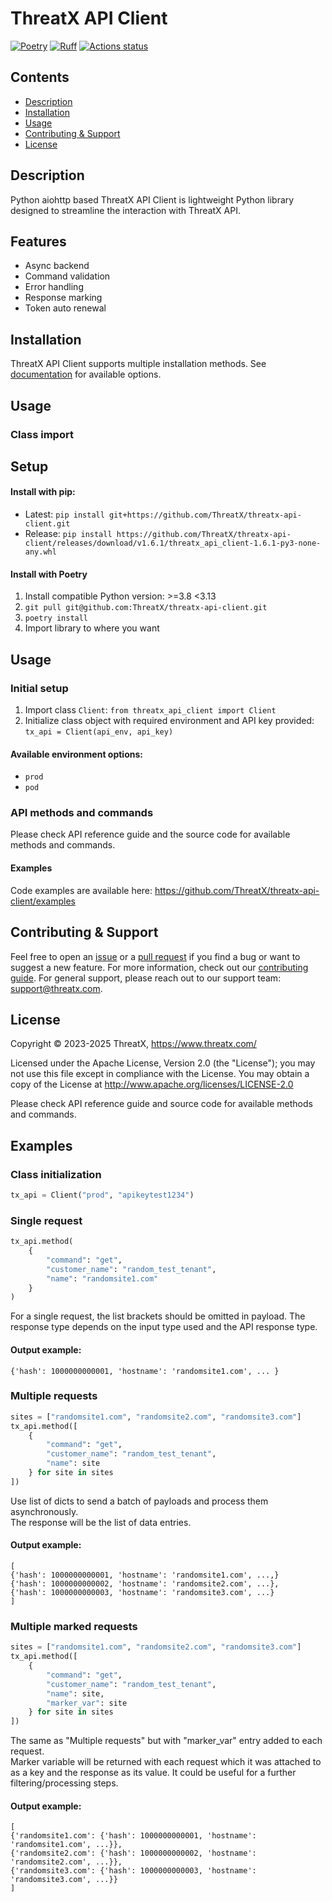 # ThreatX API Client

[![Poetry](https://img.shields.io/endpoint?url=https://python-poetry.org/badge/v0.json)](https://python-poetry.org/)
[![Ruff](https://img.shields.io/endpoint?url=https://raw.githubusercontent.com/astral-sh/ruff/main/assets/badge/v2.json)](https://github.com/astral-sh/ruff)
[![Actions status](https://github.com/astral-sh/ruff/workflows/CI/badge.svg)](https://github.com/ThreatX/threatx-api-client/actions)


## Contents

- [Description](#description)
- [Installation](#installation)
- [Usage](#usage)
- [Contributing & Support](#contributing--support)
- [License](#license)

## Description

Python aiohttp based ThreatX API Client is lightweight Python library designed to streamline the interaction with ThreatX API.

## Features

- Async backend
- Command validation
- Error handling
- Response marking
- Token auto renewal

## Installation

ThreatX API Client supports multiple installation methods.
See [documentation](https://github.com/ThreatX/threatx-api-client/docs/installation.md) for available options.

## Usage

### Class import

## Setup

#### Install with pip:

- Latest: `pip install git+https://github.com/ThreatX/threatx-api-client.git`
- Release: `pip install https://github.com/ThreatX/threatx-api-client/releases/download/v1.6.1/threatx_api_client-1.6.1-py3-none-any.whl`

#### Install with Poetry

1. Install compatible Python version: >=3.8 <3.13
2. `git pull git@github.com:ThreatX/threatx-api-client.git`
3. `poetry install`
4. Import library to where you want

## Usage

### Initial setup

1. Import class `Client`: `from threatx_api_client import Client`
2. Initialize class object with required environment and API key provided: `tx_api = Client(api_env, api_key)`

#### Available environment options:

- `prod`
- `pod`

### API methods and commands

Please check API reference guide and the source code for available methods and commands.

#### Examples

Code examples are available here: https://github.com/ThreatX/threatx-api-client/examples

## Contributing & Support

Feel free to open an [issue](https://github.com/ThreatX/threatx-api-client/issues) or
a [pull request](https://github.com/ThreatX/threatx-api-client/pulls) if you find a bug or want to suggest a new
feature.
For more information, check out
our [contributing guide](https://github.com/ThreatX/threatx-api-client/CONTRIBUTING.md).
For general support, please reach out to our support team: [support@threatx.com](mailto:support@threatx.com).

## License

Copyright © 2023-2025 ThreatX, https://www.threatx.com/

Licensed under the Apache License, Version 2.0 (the "License");
you may not use this file except in compliance with the License.
You may obtain a copy of the License at http://www.apache.org/licenses/LICENSE-2.0

Please check API reference guide and source code for available methods and commands.

## Examples

### **Class initialization**

```python
tx_api = Client("prod", "apikeytest1234")
```

### **Single request**

```python
tx_api.method(
    {
        "command": "get",
        "customer_name": "random_test_tenant",
        "name": "randomsite1.com"
    }
)
```

For a single request, the list brackets should be omitted in payload.
The response type depends on the input type used and the API response type.

#### Output example:

```
{'hash': 1000000000001, 'hostname': 'randomsite1.com', ... }
```

### **Multiple requests**

```python
sites = ["randomsite1.com", "randomsite2.com", "randomsite3.com"]
tx_api.method([
    {
        "command": "get",
        "customer_name": "random_test_tenant",
        "name": site
    } for site in sites
])
```

Use list of dicts to send a batch of payloads and process them asynchronously.  
The response will be the list of data entries.

#### Output example:

```
[
{'hash': 1000000000001, 'hostname': 'randomsite1.com', ...,}
{'hash': 1000000000002, 'hostname': 'randomsite2.com', ...},
{'hash': 1000000000003, 'hostname': 'randomsite3.com', ...}
]
```

### **Multiple marked requests**

```python
sites = ["randomsite1.com", "randomsite2.com", "randomsite3.com"]
tx_api.method([
    {
        "command": "get",
        "customer_name": "random_test_tenant",
        "name": site,
        "marker_var": site
    } for site in sites
])
```

The same as "Multiple requests" but with "marker_var" entry added to each request.  
Marker variable will be returned with each request which it was attached to as a key and the response as its value. It
could be useful for a further filtering/processing steps.

#### Output example:

```
[
{'randomsite1.com': {'hash': 1000000000001, 'hostname': 'randomsite1.com', ...}},
{'randomsite2.com': {'hash': 1000000000002, 'hostname': 'randomsite2.com', ...}},
{'randomsite3.com': {'hash': 1000000000003, 'hostname': 'randomsite3.com', ...}}
]
```
